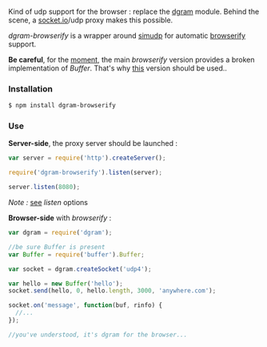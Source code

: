 Kind of udp support for the browser : replace the [dgram](http://nodejs.org/api/dgram.html) module. Behind the scene, a [socket.io](http://socket.io)/udp proxy makes this possible.

*dgram-browserify* is a wrapper around [simudp](https://github.com/alexstrat/simudp) for automatic [browserify](https://github.com/substack/node-browserify) support.

**Be careful**, for the [moment](https://github.com/substack/node-browserify/pull/143), the main *browserify* version provides a broken implementation of *Buffer*. That's why [this](https://github.com/toots/node-browserify) version should be used..

### Installation

```bash
$ npm install dgram-browserify
```

### Use

**Server-side**, the proxy server should be launched :

```js
var server = require('http').createServer();

require('dgram-browserify').listen(server);

server.listen(8080);
```

*Note :* [see](https://github.com/alexstrat/simudp/blob/master/lib/server.js#L29-43) *listen* options

**Browser-side** with *browserify* :

```js
var dgram = require('dgram');

//be sure Buffer is present
var Buffer = require('buffer').Buffer;

var socket = dgram.createSocket('udp4');

var hello = new Buffer('hello');
socket.send(hello, 0, hello.length, 3000, 'anywhere.com');

socket.on('message', function(buf, rinfo) {
  //...
});

//you've understood, it's dgram for the browser...
```
